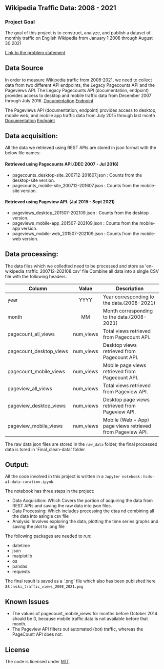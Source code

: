 ## Wikipedia Traffic Data: 2008  - 2021
### Project Goal
The goal of this projcet is to construct, analyze, and publish a dataset of monthly traffic on English Wikipedia from January 1 2008 through August 30 2021

[Link to the problem statement](https://docs.google.com/document/d/1groRZyhgOwBxlSyE4vKEhYa-khKet8iWVaVDAgOH_Y4/edit?usp=sharing) 

## Data Source
In order to measure Wikipedia traffic from 2008-2021, we need to collect data from two different API endpoints, the Legacy Pagecounts API and the Pageviews API.
The Legacy Pagecounts API (documentation, endpoint) provides access to desktop and mobile traffic data from December 2007 through July 2016.
[Documentation](https://wikitech.wikimedia.org/wiki/Analytics/AQS/Legacy_Pagecounts) 
[Endpoint](https://wikimedia.org/api/rest_v1/#/Pagecounts_data_(legacy)/get_metrics_legacy_pagecounts_aggregate_project_access_site_granularity_start_end)

The Pageviews API (documentation, endpoint) provides access to desktop, mobile web, and mobile app traffic data from July 2015 through last month
[Documentation](https://wikitech.wikimedia.org/wiki/Analytics/AQS/Pageviews) 
[Endpoint](https://wikimedia.org/api/rest_v1/#/Pageviews_data/get_metrics_pageviews_aggregate_project_access_agent_granularity_start_end)


## Data acquisition:
All the  data we retrieved using REST APIs are stored in json format with the below file names: 

#### Retrieved using Pagecounts API.(DEC 2007 - Jul 2016)
- pagecounts_desktop-site_200712-201607.json  : Counts from the  desktop-site  version. 
- pagecounts_mobile-site_200712-201607.json   : Counts from the mobile-site version. 
#### Retrieved using Pageview API. (Jul 2015 - Sept 2021)
- pageviews_desktop_201507-202109.json        : Counts from the desktop  version.
- pageviews_mobile-app_201507-202109.json     : Counts from the mobile-app version.
- pageviews_mobile-web_201507-202109.json     : Counts from the mobile-web version.

## Data processing:
The data files which we colledted need to be processed and store as 'en-wikipedia_traffic_200712-202108.csv' file
Combine all data into a single CSV file with the following headers:


Column | Value | Description |
| ------------- |:-------------:| -----|
year | YYYY | Year corresponding to the data.(2008-2021)|
month | MM | Month corresponding to the data.(2008-2021)|
pagecount_all_views | num_views | Total views retrieved from Pagecount API. |
pagecount_desktop_views | num_views | Desktop  views retrieved from Pagecount API. |
pagecount_mobile_views | num_views | Mobile  page views retrieved from Pagecount API. |
pageview_all_views | num_views | Total  views retrieved from Pageview API. |
pageview_desktop_views | num_views |  Desktop  page views retrieved from Pageview API. |
pageview_mobile_views | num_views |  Mobile  (Web + App) page views retrieved from Pageview API. |

The raw data json files are stored in the `raw_data` folder, the final processed data is tored in 'Final_clean-data' folder

## Output:
All the code involved in this project is written in a `Jupyter notebook` : `hcds-a1-data-curation.ipynb`.

The notebook has three steps in the project:
- Data Acquisition: Which Covers the portion of acquiring the data from REST APIs and saving the raw data into json files. 
- Data Processing: Which includes processing the dtaa nd combining all the data into asingle csv file
- Analysis: Involves exploring the data,  plotting the time series graphs and saving the plot to .png file

The following packages are needed to run:
- datetime
- json
- matplotlib
- os
- pandas
- requests

The final result is saved as a '.png' file which also has been published here as : `wiki_traffic_views_2008_2021.png`

## Known Issues
- The values of pagecount_mobile_views for months before October 2014 should be 0, because mobile traffic data is not available before that month.
- The Pageview API filters out automated (bot) traffic, whereas the PageCount API does not.

## License
The code is licensed under [MIT](LICENSE).

